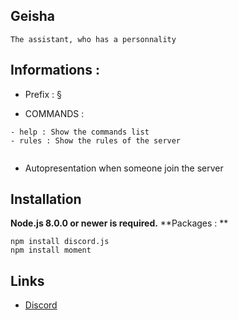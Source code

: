 ## Geisha


```The assistant, who has a personnality```

## Informations :

- Prefix : §

- COMMANDS :
```
- help : Show the commands list
- rules : Show the rules of the server


```

- Autopresentation when someone join the server


## Installation

**Node.js 8.0.0 or newer is required.** 
**Packages : **
```
npm install discord.js
npm install moment
```



## Links
* [Discord](https://discord.gg/jnMnxXe)



